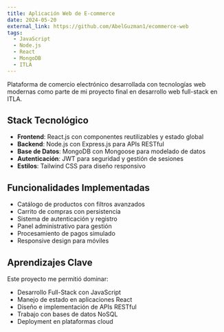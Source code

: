 ```yaml
---
title: Aplicación Web de E-commerce
date: 2024-05-20
external_link: https://github.com/AbelGuzman1/ecommerce-web
tags:
  - JavaScript
  - Node.js
  - React
  - MongoDB
  - ITLA
---
```


Plataforma de comercio electrónico desarrollada con tecnologías web modernas como parte de mi proyecto final en desarrollo web full-stack en ITLA.

<!--more-->

## Stack Tecnológico

- **Frontend**: React.js con componentes reutilizables y estado global
- **Backend**: Node.js con Express.js para APIs RESTful
- **Base de Datos**: MongoDB con Mongoose para modelado de datos
- **Autenticación**: JWT para seguridad y gestión de sesiones
- **Estilos**: Tailwind CSS para diseño responsivo

## Funcionalidades Implementadas

- Catálogo de productos con filtros avanzados
- Carrito de compras con persistencia
- Sistema de autenticación y registro
- Panel administrativo para gestión
- Procesamiento de pagos simulado
- Responsive design para móviles

## Aprendizajes Clave

Este proyecto me permitió dominar:
- Desarrollo Full-Stack con JavaScript
- Manejo de estado en aplicaciones React
- Diseño e implementación de APIs RESTful
- Trabajo con bases de datos NoSQL
- Deployment en plataformas cloud
